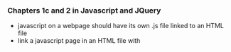 ### Chapters 1c and 2 in Javascript and JQuery

- javascript on a webpage should have its own .js file linked to an HTML file
- link a javascript page in an HTML file with <script> tags
- the javascript page will be "installed" in the page between the tags

#### Basic Javascript Statements
- declare variables with 'var' or 'let'
- write comments with '//'
- some basic data types are strings, numbers, and booleans
- use backslash to escape quotation marks and such

[Click Here](https://ryanhoffman4.github.io/code-along/starter-code/add-content.html) for the result of the Do-Along exercise.

[Back to Table of Contents](https://ryanhoffman4.github.io/reading-notes/)